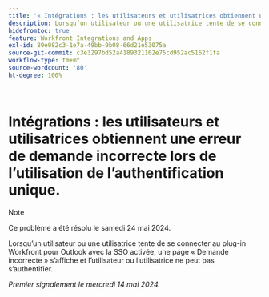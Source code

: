 ```yaml
---
title: '« Intégrations : les utilisateurs et utilisatrices obtiennent une erreur de demande erronée lors de l’utilisation de l’authentification unique »'
description: Lorsqu’un utilisateur ou une utilisatrice tente de se connecter au plug-in Workfront pour Outlook avec la SSO activée, une page Demande incorrecte s’affiche et l’utilisateur ou l’utilisatrice ne peut pas s’authentifier.
hidefromtoc: true
feature: Workfront Integrations and Apps
exl-id: 89e082c3-1e7a-49bb-9b08-66d21e53075a
source-git-commit: c3e3297bd52a4189321102e75cd952ac5162f1fa
workflow-type: tm+mt
source-wordcount: '80'
ht-degree: 100%

---
```


# Intégrations : les utilisateurs et utilisatrices obtiennent une erreur de demande incorrecte lors de l’utilisation de l’authentification unique.

>[!NOTE]
>
>Ce problème a été résolu le samedi 24 mai 2024.

Lorsqu’un utilisateur ou une utilisatrice tente de se connecter au plug-in Workfront pour Outlook avec la SSO activée, une page « Demande incorrecte » s’affiche et l’utilisateur ou l’utilisatrice ne peut pas s’authentifier.

_Premier signalement le mercredi 14 mai 2024._
